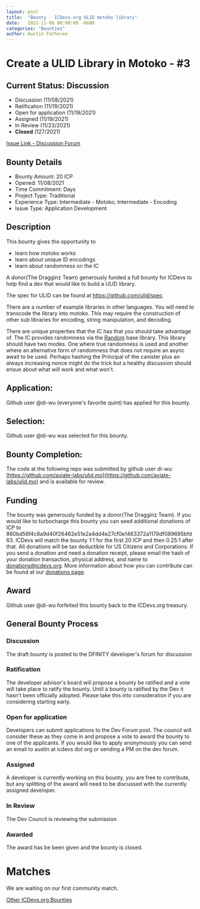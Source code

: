 ```yaml
---
layout: post
title:  "Bounty - ICDevs.org ULID motoko library"
date:   2021-11-08 00:00:00 -0600
categories: "Bounties"
author: Austin Fatheree
---
```


# Create a ULID Library in Motoko - #3

## Current Status: Discussion

* Discussion (11/08/2021) 
* Ratification (11/19/2021)
* Open for application (11/19/2021)
* Assigned (11/19/2021)
* In Review (11/23/2021)
* **Closed** (127/2021)

[Issue Link - Discussion Forum](https://forum.dfinity.org/t/icdevs-org-bounty-3-ulid-motoko-library/8473)

## Bounty Details

* Bounty Amount: 20 ICP
* Opened: 11/08/2021
* Time Commitment: Days
* Project Type: Traditional
* Experience Type: Intermediate - Motoko; Intermediate - Encoding
* Issue Type: Application Development

## Description

This bounty gives the opportunity to

* learn how motoko works
* learn about unique ID encodings
* learn about randomness on the IC

A donor(The Dragginz Team) generously funded a full bounty for ICDevs to help find a dev that would like to build a ULID library.

The spec for ULID can be found at https://github.com/ulid/spec

There are a number of example libraries in other languages.  You will need to transcode the library into motoko.  This may require the construction of other sub libraries for encoding, string manipulation, and decoding.

There are unique properties that the IC has that you should take advantage of.  The IC provides randomness via the [Random](https://sdk.dfinity.org/docs/base-libraries/random) base library.  This library should have two modes. One where true randomness is used and another where an alternative form of randomness that does not require an async await to be used.  Perhaps hashing the Principal of the canister plus an always increasing nonce might do the trick but a healthy discussion should ensue about what will work and what won't.

## Application:

Github user @di-wu (everyone's favorite quint) has applied for this bounty.

## Selection:

Github user @di-wu was selected for this bounty.

## Bounty Completion:

The code at the following repo was submitted by github user di-wu:  [https://github.com/aviate-labs/ulid.mo](https://github.com/aviate-labs/ulid.mo)  and is available for review.

## Funding

The bounty was generously funded by a donor(The Dragginz Team). If you would like to turbocharge this bounty you can seed additional donations of ICP to 860bd56f4c8a9d40f26462e51e2a4dd4e27cf0e1463372a1179df089695bfd63.  ICDevs will match the bounty 1:1 for the first 20 ICP and then 0.25:1 after that.  All donations will be tax deductible for US Citizens and Corporations.  If you send a donation and need a donation receipt, please email the hash of your donation transaction, physical address, and name to donations@icdevs.org.  More information about how you can contribute can be found at our [donations page](https://icdevs.org/donations.html).

## Award

Github user @di-wu forfeited this bounty back to the ICDevs.org treasury.

## General Bounty Process

### Discussion

The draft bounty is posted to the DFINITY developer's forum for discussion

### Ratification

The developer advisor's board will propose a bounty be ratified and a vote will take place to ratify the bounty.  Until a bounty is ratified by the Dev it hasn't been officially adopted. Please take this into consideration if you are considering starting early.

### Open for application

Developers can submit applications to the Dev Forum post.  The council will consider these as they come in and propose a vote to award the bounty to one of the applicants.  If you would like to apply anonymously you can send an email to austin at icdevs dot org or sending a PM on the dev forum.

### Assigned

A developer is currently working on this bounty, you are free to contribute, but any splitting of the award will need to be discussed with the currently assigned developer.

### In Review

The Dev Council is reviewing the submission

### Awarded

The award has be been given and the bounty is closed.

# Matches

We are waiting on our first community match.


[Other ICDevs.org Bounties](https://icdevs.org/bounties.html)

